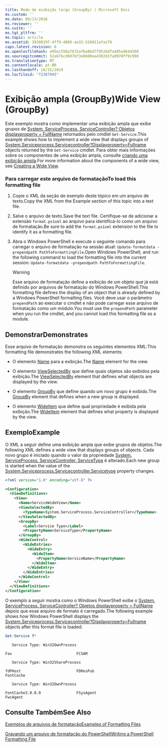 ```yaml
---
title: Modo de exibição largo (GroupBy) | Microsoft Docs
ms.custom: ''
ms.date: 09/13/2016
ms.reviewer: ''
ms.suite: ''
ms.tgt_pltfrm: ''
ms.topic: article
ms.assetid: 39388197-4ff9-4889-aa32-526011afa1f6
caps.latest.revision: 6
ms.openlocfilehash: e95ec550a7815a76a8bd7f9526dfa405a9644360
ms.sourcegitcommit: 52a67bcd9d7bf3e8600ea4302d1fa8970ff9c998
ms.translationtype: MT
ms.contentlocale: pt-BR
ms.lasthandoff: 10/15/2019
ms.locfileid: "72367945"
---
```

# <a name="wide-view-groupby"></a><span data-ttu-id="02a9d-102">Exibição ampla (GroupBy)</span><span class="sxs-lookup"><span data-stu-id="02a9d-102">Wide View (GroupBy)</span></span>

<span data-ttu-id="02a9d-103">Este exemplo mostra como implementar uma exibição ampla que exibe grupos de [System. ServiceProcess. ServiceController? Objetos displayproperty = FullName](/dotnet/api/System.ServiceProcess.ServiceController) retornados pelo cmdlet `Get-Service`.</span><span class="sxs-lookup"><span data-stu-id="02a9d-103">This example shows how to implement a wide view that displays groups of [System.Serviceprocess.Servicecontroller?Displayproperty=Fullname](/dotnet/api/System.ServiceProcess.ServiceController) objects returned by the `Get-Service` cmdlet.</span></span> <span data-ttu-id="02a9d-104">Para obter mais informações sobre os componentes de uma exibição ampla, consulte [criando uma exibição ampla](./creating-a-wide-view.md).</span><span class="sxs-lookup"><span data-stu-id="02a9d-104">For more information about the components of a wide view, see [Creating a Wide View](./creating-a-wide-view.md).</span></span>

### <a name="to-load-this-formatting-file"></a><span data-ttu-id="02a9d-105">Para carregar este arquivo de formatação</span><span class="sxs-lookup"><span data-stu-id="02a9d-105">To load this formatting file</span></span>

1. <span data-ttu-id="02a9d-106">Copie o XML da seção de exemplo deste tópico em um arquivo de texto.</span><span class="sxs-lookup"><span data-stu-id="02a9d-106">Copy the XML from the Example section of this topic into a text file.</span></span>

2. <span data-ttu-id="02a9d-107">Salve o arquivo de texto.</span><span class="sxs-lookup"><span data-stu-id="02a9d-107">Save the text file.</span></span> <span data-ttu-id="02a9d-108">Certifique-se de adicionar a extensão `format.ps1xml` ao arquivo para identificá-lo como um arquivo de formatação.</span><span class="sxs-lookup"><span data-stu-id="02a9d-108">Be sure to add the `format.ps1xml` extension to the file to identify it as a formatting file.</span></span>

3. <span data-ttu-id="02a9d-109">Abra o Windows PowerShell e execute o seguinte comando para carregar o arquivo de formatação na sessão atual: `Update-formatdata -prependpath PathToFormattingFile`.</span><span class="sxs-lookup"><span data-stu-id="02a9d-109">Open Windows PowerShell, and run the following command to load the formatting file into the current session: `Update-formatdata -prependpath PathToFormattingFile`.</span></span>

   > [!WARNING]
   > <span data-ttu-id="02a9d-110">Esse arquivo de formatação define a exibição de um objeto que já está definido por arquivos de formatação do Windows PowerShell.</span><span class="sxs-lookup"><span data-stu-id="02a9d-110">This formatting file defines the display of an object that is already defined by a Windows PowerShell formatting files.</span></span> <span data-ttu-id="02a9d-111">Você deve usar o parâmetro `prependPath` ao executar o cmdlet e não pode carregar esse arquivo de formatação como um módulo.</span><span class="sxs-lookup"><span data-stu-id="02a9d-111">You must use the `prependPath` parameter when you run the cmdlet, and you cannot load this formatting file as a module.</span></span>

## <a name="demonstrates"></a><span data-ttu-id="02a9d-112">Demonstrar</span><span class="sxs-lookup"><span data-stu-id="02a9d-112">Demonstrates</span></span>

<span data-ttu-id="02a9d-113">Esse arquivo de formatação demonstra os seguintes elementos XML:</span><span class="sxs-lookup"><span data-stu-id="02a9d-113">This formatting file demonstrates the following XML elements:</span></span>

- <span data-ttu-id="02a9d-114">O elemento [Name](./name-element-for-view-format.md) para a exibição.</span><span class="sxs-lookup"><span data-stu-id="02a9d-114">The [Name](./name-element-for-view-format.md) element for the view.</span></span>

- <span data-ttu-id="02a9d-115">O elemento [ViewSelectedBy](./viewselectedby-element-format.md) que define quais objetos são exibidos pela exibição.</span><span class="sxs-lookup"><span data-stu-id="02a9d-115">The [ViewSelectedBy](./viewselectedby-element-format.md) element that defines what objects are displayed by the view.</span></span>

- <span data-ttu-id="02a9d-116">O elemento [GroupBy](./groupby-element-for-view-format.md) que define quando um novo grupo é exibido.</span><span class="sxs-lookup"><span data-stu-id="02a9d-116">The [GroupBy](./groupby-element-for-view-format.md) element that defines when a new group is displayed.</span></span>

- <span data-ttu-id="02a9d-117">O elemento [WideItem](./wideitem-element-for-widecontrol-format.md) que define qual propriedade é exibida pela exibição.</span><span class="sxs-lookup"><span data-stu-id="02a9d-117">The [WideItem](./wideitem-element-for-widecontrol-format.md) element that defines what property is displayed by the view.</span></span>

## <a name="example"></a><span data-ttu-id="02a9d-118">Exemplo</span><span class="sxs-lookup"><span data-stu-id="02a9d-118">Example</span></span>

<span data-ttu-id="02a9d-119">O XML a seguir define uma exibição ampla que exibe grupos de objetos.</span><span class="sxs-lookup"><span data-stu-id="02a9d-119">The following XML defines a wide view that displays groups of objects.</span></span> <span data-ttu-id="02a9d-120">Cada novo grupo é iniciado quando o valor da propriedade [System. ServiceProcess. ServiceController. ServiceType](/dotnet/api/System.ServiceProcess.ServiceController.ServiceType) é alterado.</span><span class="sxs-lookup"><span data-stu-id="02a9d-120">Each new group is started when the value of the [System.Serviceprocess.Servicecontroller.Servicetype](/dotnet/api/System.ServiceProcess.ServiceController.ServiceType) property changes.</span></span>

```xml
<?xml version="1.0" encoding="utf-8" ?>

<Configuration>
  <ViewDefinitions>
    <View>
      <Name>ServiceWideView</Name>
      <ViewSelectedBy>
        <TypeName>System.ServiceProcess.ServiceController</TypeName>
      </ViewSelectedBy>
      <GroupBy>
        <Label>Service Type</Label>
        <PropertyName>ServiceType</PropertyName>
      </GroupBy>
      <WideControl>
        <WideEntries>
          <WideEntry>
            <WideItem>
              <PropertyName>ServiceName</PropertyName>
            </WideItem>
          </WideEntry>
        </WideEntries>
      </WideControl>
    </View>
  </ViewDefinitions>
</Configuration>
```

<span data-ttu-id="02a9d-121">O exemplo a seguir mostra como o Windows PowerShell exibe o [System. ServiceProcess. ServiceController? Objetos displayproperty = FullName](/dotnet/api/System.ServiceProcess.ServiceController) depois que esse arquivo de formato é carregado.</span><span class="sxs-lookup"><span data-stu-id="02a9d-121">The following example shows how Windows PowerShell displays the [System.Serviceprocess.Servicecontroller?Displayproperty=Fullname](/dotnet/api/System.ServiceProcess.ServiceController) objects after this format file is loaded.</span></span>

```powershell
Get-Service f*
```

```output
   Service Type: Win32OwnProcess

Fax                             FCSAM

   Service Type: Win32ShareProcess

fdPHost                         FDResPub
FontCache

   Service Type: Win32OwnProcess

FontCache3.0.0.0                FSysAgent
FwcAgent
```

## <a name="see-also"></a><span data-ttu-id="02a9d-122">Consulte Também</span><span class="sxs-lookup"><span data-stu-id="02a9d-122">See Also</span></span>

[<span data-ttu-id="02a9d-123">Exemplos de arquivos de formatação</span><span class="sxs-lookup"><span data-stu-id="02a9d-123">Examples of Formatting Files</span></span>](./examples-of-formatting-files.md)

[<span data-ttu-id="02a9d-124">Gravando um arquivo de formatação do PowerShell</span><span class="sxs-lookup"><span data-stu-id="02a9d-124">Writing a PowerShell Formatting File</span></span>](./writing-a-powershell-formatting-file.md)
